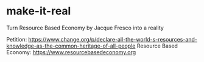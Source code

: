 # make-it-real

Turn Resource Based Economy by Jacque Fresco into a reality

Petition: https://www.change.org/p/declare-all-the-world-s-resources-and-knowledge-as-the-common-heritage-of-all-people
Resource Based Economy: https://www.resourcebasedeconomy.org
